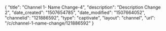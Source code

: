 {
    "title": "Channel 1- Name Change-4",
    "description": "Description Change 2",
    "date_created": "1507654785",
    "date_modified": "1507664052",
    "channelid": "121886592",
    "type": "captivate",
    "layout": "channel",
    "url": "\/c\/channel-1-name-change\/121886592"
}